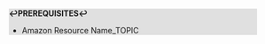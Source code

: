 <div style="margin:2em; background-color: #e0e0e0;">

<strong>↩PREREQUISITES↩</strong>

 * Amazon Resource Name_TOPIC

</div>

